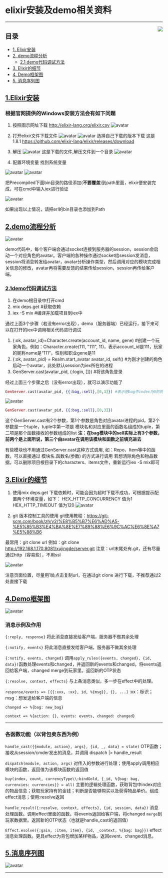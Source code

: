 # elixir安装及demo相关资料

---

<img src="res/elixir-logo.png" align="right">

## 目录

* [1. Elixir安装](#1Elixir安装)
* [2. demo流程分析](#2demo流程分析)
  * [2.1 demo代码调试方法](#21demo代码调试方法)
* [3. Elixir的细节](#3Elixir的细节)
* [4. Demo框架图](#4Demo框架图)
* [5. 消息序列图](#5消息序列图)

## [1.Elixir安装](#目录)

### 根据官网提供的Windows安装方法会有如下问题

1. 按照图示网址下载
<http://elixir-lang.org/elixir.csv>
![avatar](/res/TIM截图20190822112557.jpg)

2. 打开elixir文件下载文件
![avatar](/res/TIM截图20190822113839.jpg)
![avatar](/res/TIM截图20190822113924.jpg)
选择自己下载的版本下载 这是1.8.1
<https://github.com/elixir-lang/elixir/releases/download>

3. 解压
![avatar](/res/TIM截图20190822114057.jpg)
这是下载的文件,解压文件到一个目录
![avatar](/res/TIM截图20190822114157.jpg)

4. 配置环境变量
找到系统变量

![avatar](/res/TIM截图20190822114249.jpg)
![avatar](/res/TIM截图20190822114421.jpg)

把Precompiled下面bin目录的路径添加(**不要覆盖**)到path里面，elixir便安装完成，可在cmd中输入iex进行验证

![avatar](/res/TIM截图20190822114702.jpg)

如果出现以上情况，请把erl的bin目录也添加到Path

## [2.demo流程分析](#目录)

![avatar](/res/TIM截图20190822114849.jpg)

demo代码中，每个客户端会通过socket连接到服务器的session，session会启动一个对应角色的avatar。客户端的各种操作通过socket给session发消息，session将消息转发给avatar，avatar分析操作类型，然后调用对应的模块完成相关信息的修改，avatar再将需要反馈的结果传给session，session再传给客户端。

### [2.1demo代码调试方法](#目录)

1. 在demo根目录中打开cmd
2. mix deps.get  #获取依赖
3. iex -S mix   #编译并加载项目到iex中

通过上面3个步骤（若没有error出现），demo（服务器端）已经运行，接下来可以在打开的iex中调用相关代码进行调试

1. {:ok, avatar_id}=Character.create(account_id, name, gene)  #创建一个玩家角色，例如：Character.create(111, "111", 11)，表示account_id是111，玩家的昵称name是“111”，性别和职业gene是11
2. {:ok, avatar_pid} = Realm.start_avatar avatar_id, self() #为刚才创建的角色启动一个avatar，此处默认session为iex所在的进程
3. GenServer.cast(avatar_pid, {:login, []}) #将该角色登录

经过上面三个步骤之后（没有error出现），就可以演示功能了

```elixir
GenServer.cast(avatar_pid, {{:bag,:sell},[0,3]}) #表示把bag中index为0的物品卖出3个，下图中红色框中的物品卖出3个
```

![avatar](/res/TIM截图20190822115159.jpg)

```elixir
GenServer.cast(avatar_pid, {{:bag,:sell},[0,3]})
```

这个GenServer.cast有2个参数，第1个参数是角色对应avatar进程的pid，第2个参数是一个tuple，tuple中第一项是 模块名和对应里面的函数名组成的tuple，第二项是那个函数接收的参数组成的list
**注：在bag模块中的sell实际上有3个参数，前两个是上面所说，第三个由avatar在调用该模块和函数之前填充进去**

有些模块也不用通过GenServer.cast这种方式调用,
如：Repo、Item等中的函数，可以直接通过 模块名.函数名(参数) 的方式进行调用
若想清除角色和物品数据，可以删除项目根目录下的characters、items文件，重新运行iex -S mix即可

## [3.Elixir的细节](#目录)

1. 使用mix deps.get 下载依赖时，可能会因为超时下载不成功，可根据提示配置两个环境变量，如下：
HEX_HTTP_CONCURRENCY     值为1
HEX_HTTP_TIMEOUT  值为120
![avatar](/res/TIM截图20190822115405.jpg)

2. git 版本控制工具的使用
git使用教程：<https://git-scm.com/book/zh/v2/%E8%B5%B7%E6%AD%A5-%E5%85%B3%E4%BA%8E%E7%89%88%E6%9C%AC%E6%8E%A7%E5%88%B6>

最常用：git clone url
例如：git clone <http://192.168.1.170:8081/xujingde/server.git>
注意：url末尾处有.git，还有尽量通过http（容易些），不用ssl

![avatar](/res/TIM截图20190822115511.jpg)

注意页面位置，尽量用1处点击复制url，在通过git clone 进行下载，不推荐通过2处直接下载

## [4.Demo框架图](#目录)

![avatar](/res/demo框架-改.png)

### 消息示例及作用
`{:reply, response}` 将此消息直接发给客户端，服务器不做其余处理

`{:notify, events}` 将此消息直接发给客户端，服务器不做其余处理

`{:notify, events, changed}` 调用`apply_rules({events, changed}, {id, data})`函数处理events和changed，并返回新的events和changed。将events返回给客户端，changed merge到玩家里。返回新的OTP状态

`{:resolve, context, effects}` 与上条消息类似，多一步在effect中的处理。

`response/events => [{{:xxx, :xx}, id, %{msg}}, {}, ...]` :xx：标识；msg：想发送给客户端的信息

`changed => %{bag: new_bag}` 

`context => %{action: {}, events: events, changed: changed}`

---

### 各函数功能（以背包卖东西为例）
`handle_cast({{module, action}, args}, {id, _, data} = state)` OTP函数；接收从session/cmder发出的消息，并调用 dispatch |> handle_result

`dispatch(module, action, args)` 对传入的参数进行处理；使用apply调用相应模块的函数，返回值为该模块函数的返回值

`buy(index, count, currencyType\\:bindGold, {_id, %{bag: bag, currencies: currencies}} = all)` 主要的逻辑处理函数，获取背包中index对应的物品信息；获取玩家持有的金钱；判断是否能够购买以及获得物品单价。组成effect消息；使用:resolve返回

`handle_result({:resolve, context, effects}, {id, session, data})` 消息处理函数。调用effect里面的函数。将events返回给客户端，将changed `merge`到玩家数据里。返回新的OTP状态（也就是handle_cast的返回值）

`Effect.esolve({:gain, :item, item}, {id, _context, %{bag: bag}})` effect消息处理函数。更具effect为背包增加某样物品，返回event、changed消息。

## [5.消息序列图](#目录)

![avatar](/res/序列图.png)




---
